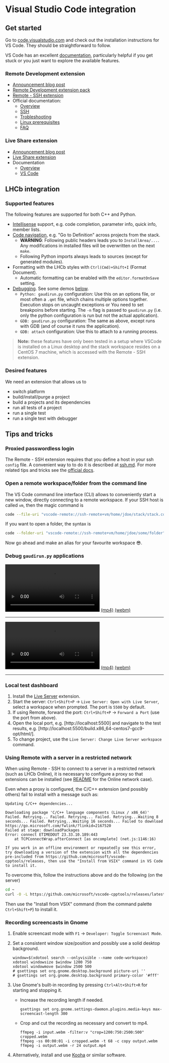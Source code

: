 # Visual Studio Code integration

## Get started

Go to [code.visualstudio.com](https://code.visualstudio.com) and check out
the installation instructions for VS Code.
They should be straightforward to follow.

VS Code has an excellent [documentation](https://code.visualstudio.com/docs),
particularly helpful if you get stuck or you just want to explore the available
features.

### Remote Development extension

- [Announcement blog post](https://code.visualstudio.com/blogs/2019/05/02/remote-development)
- [Remote Development extension pack](https://marketplace.visualstudio.com/items?itemName=ms-vscode-remote.vscode-remote-extensionpack)
- [Remote - SSH extension](https://marketplace.visualstudio.com/items?itemName=ms-vscode-remote.remote-ssh)
- Official documentation:
  - [Overview](https://code.visualstudio.com/docs/remote/remote-overview)
  - [SSH](https://code.visualstudio.com/docs/remote/ssh)
  - [Trobleshooting](https://code.visualstudio.com/docs/remote/troubleshooting)
  - [Linux prerequisites](https://code.visualstudio.com/docs/remote/linux)
  - [FAQ](https://code.visualstudio.com/docs/remote/faq)

### Live Share extension

- [Announcement blog post](https://code.visualstudio.com/blogs/2017/11/15/live-share)
- [Live Share extension](https://marketplace.visualstudio.com/items?itemName=MS-vsliveshare.vsliveshare)
- Documentation
  - [Overview](https://docs.microsoft.com/en-us/visualstudio/liveshare/)
  - [VS Code](https://docs.microsoft.com/en-us/visualstudio/liveshare/use/vscode)

## LHCb integration

### Supported features

The following features are supported for both C++ and Python.

- [Intellisense](https://code.visualstudio.com/docs/editor/intellisense)
  support, e.g. code completion, parameter info, quick info, member lists.
- [Code navigation](https://code.visualstudio.com/docs/editor/editingevolved),
  e.g. "Go to Definition" across projects from the stack.
  - __WARNING__: Following public headers leads you to `InstallArea/...`.
    Any modifications in installed files will be overwritten on the next `make`.
  - Following Python imports always leads to sources (except for generated modules).
- Formatting with the LHCb styles with `Ctrl(Cmd)+Shift+I` (Format Document).
  - Automatic formatting can be enabled with the `editor.formatOnSave` setting.
- [Debugging](https://code.visualstudio.com/docs/editor/debugging).
  See some demos [below](#debug-gaudirunpy-applications).
  - `Python: gaudirun.py` configuration: Use this on an options file,
    or most often a `.qmt` file, which chains multiple options together.
    Execution stops on uncaught exceptions or  You need to set breakpoins before starting.
    The `-n` flag is passed to `gaudirun.py` (i.e. only the python
    configuration is run but not the actual application).
  - `GDB: gaudirun.py` configuration: The same as above, except runs
    with GDB (and of course it runs the application).
  - `GDB: attach` configuration: Use this to attach to a running process.

> __Note:__ these features have only been tested in a setup where
> VSCode is installed on a Linux desktop and the stack workspace resides
> on a CentOS 7 machine, which is accessed with the Remote - SSH extension.

### Desired features

We need an extension that allows us to

- switch platform
- build/install/purge a project
- build a projects and its dependencies
- run all tests of a project
- run a single test
- run a single test with debugger

## Tips and tricks

### Proxied passwordless login

The Remote - SSH extension requires that you define a host in your
ssh `config` file. A convenient way to to do it is described at
[ssh.md](ssh.md). For more related tips and tricks see the
[official docs](https://code.visualstudio.com/docs/remote/troubleshooting).

### Open a remote workspace/folder from the command line

The VS Code command line interface (CLI) allows to conveniently start
a new window, directly connecting to a remote workspace.
If your SSH host is called `vm`, then the magic command is

```sh
code --file-uri "vscode-remote://ssh-remote+vm/home/jdoe/stack/stack.code-workspace"
```

If you want to open a folder, the syntax is

```sh
code --folder-uri "vscode-remote://ssh-remote+vm/home/jdoe/some/folder"
```

Now go ahead and make an alias for your favourite workspace :sunglasses:.

### Debug `gaudirun.py` applications

![Debugging with Python: gaudirun.py](media/vscode-debug-python.mp4)
[(mp4)](media/vscode-debug-python.mp4) [(webm)](media/vscode-debug-python.webm)

---

![Debugging with GDB: gaudirun.py](media/vscode-debug-gdb.mp4)
[(mp4)](media/vscode-debug-gdb.mp4) [(webm)](media/vscode-debug-gdb.webm)

---

### Local test dashboard

1. Install the [Live Server](https://marketplace.visualstudio.com/items?itemName=ritwickdey.LiveServer) extension.
2. Start the server: `Ctrl+Shift+P` -> `Live Server: Open with Live Server`, select a workspace when prompted. The port is `5500` by default.
3. If using Remote, forward the port: `Ctrl+Shift+P` -> `Forward a Port` (use the port from above).
4. Open the local port, e.g. [http://localhost:5500] and navigate to the test results, e.g. [http://localhost:5500/build.x86_64-centos7-gcc9-opt/html/].
5. To change project, use the `Live Server: Change Live Server workspace` command.

### Using Remote with a server in a restricted network

When using Remote - SSH to connect to a server in a restricted network
(such as LHCb Online), it is necessary to configure a proxy so that extensions
can be installed (see [README](../README.md) for the Online network case).

Even when a proxy is configured, the C/C++ extension (and possibly others)
fail to install with a message such as:

```log
Updating C/C++ dependencies...

Downloading package 'C/C++ language components (Linux / x86_64)'  Failed. Retrying... Failed. Retrying... Failed. Retrying...Waiting 8 seconds... Failed. Retrying...Waiting 16 seconds... Failed to download https://go.microsoft.com/fwlink/?linkid=2167520
Failed at stage: downloadPackages
Error: connect ETIMEDOUT 23.33.10.189:443
    at TCPConnectWrap.afterConnect [as oncomplete] (net.js:1146:16)

If you work in an offline environment or repeatedly see this error, try downloading a version of the extension with all the dependencies pre-included from https://github.com/microsoft/vscode-cpptools/releases, then use the "Install from VSIX" command in VS Code to install it.
```

To overcome this, follow the instructions above and do the following (on the server)

```sh
cd ~
curl -O -L https://github.com/microsoft/vscode-cpptools/releases/latest/download/cpptools-linux.vsix
```

Then use the "Install from VSIX" command (from the command palette `Ctrl+Shift+P`) to install it.

### Recording screencasts in Gnome

1. Enable screencast mode with `F1` -> `Developer: Toggle Screencast Mode`.
2. Set a consistent window size/position and possibly use a solid desktop background.

    ```console
    window=$(xdotool search --onlyvisible --name code-workspace)
    xdotool windowsize $window 1200 750
    xdotool windowmove $window 2500 500
    # gsettings set org.gnome.desktop.background picture-uri ''
    # gsettings set org.gnome.desktop.background primary-color '#fff'
    ```

3. Use Gnome's built-in recording by pressing `Ctrl+Alt+Shift+R` for starting and stopping it.
    - Increase the recording length if needed.

      ```console
      gsettings set org.gnome.settings-daemon.plugins.media-keys max-screencast-length 300
      ```

    - Crop and cut the recording as necessary and convert to mp4.

        ```console
        ffmpeg -i input.webm -filter:v "crop=1200:750:2500:500" cropped.webm
        ffmpeg -ss 00:00:01 -i cropped.webm -t 68 -c copy output.webm
        ffmpeg -i output.webm -r 24 output.mp4
        ```

4. Alternatively, install and use [Kooha](https://github.com/SeaDve/Kooha) or similar software.
